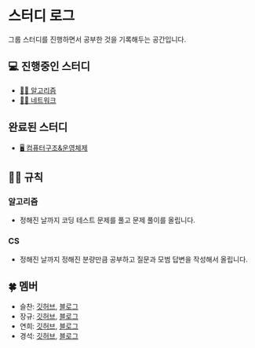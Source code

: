 # 스터디 로그

그룹 스터디를 진행하면서 공부한 것을 기록해두는 공간입니다.

## 💻 진행중인 스터디

- [🧙‍♀️ 알고리즘](#-알고리즘)
- [🏃‍♀️ 네트워크](#-네트워크)

## 완료된 스터디

- [🖥️ 컴퓨터구조&운영체제](#-컴퓨터구조&운영체제)

## 👮‍♀️ 규칙

### 알고리즘
- 정해진 날까지 코딩 테스트 문제를 풀고 문제 풀이를 올립니다.

### CS
- 정해진 날까지 정해진 분량만큼 공부하고 질문과 모범 답변을 작성해서 올립니다.

## 🍀 멤버

- 슬찬: [깃허브](https://github.com/seulchan), [블로그](https://hogwarts-cs.tistory.com/)
- 장규: [깃허브](https://github.com/MinKevin), [블로그](https://actually94.tistory.com/)
- 연희: [깃허브](https://github.com/lyh951212), [블로그](https://rooftopservant.tistory.com/)
- 경석: [깃허브](https://github.com/moon-July5), [블로그](https://velog.io/@moon-july5)
